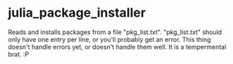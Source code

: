 # julia_package_installer
Reads and installs packages from a file "pkg_list.txt".
"pkg_list.txt" should only have one entry per line, or you'll probably get an error.
This thing doesn't handle errors yet, or doesn't handle them well. It is a tempermental brat.  :P
